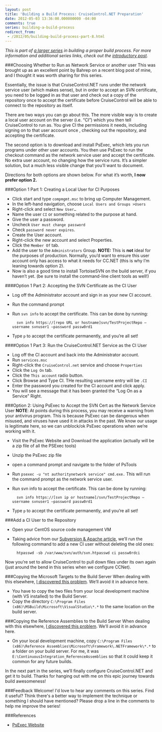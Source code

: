 ```yaml
---
layout: post
title: 'Building a Build Process: CruiseControl.NET Preparation'
date: 2012-05-03 13:36:00.000000000 -04:00
comments: true
series: building-a-build-process
redirect_from: 
 - /2012/05/building-build-process-part-8.html
---
```

*This is part of [a larger series]() in building a proper build process. For more information and additional series links, check out the [introductory post]().*

###Choosing Whether to Run as Network Service or another user
This was brought up as an excellent point by Bahrep on a recent blog post of mine, and I thought it was worth sharing for this series. 

Essentially, the issue is that CruiseControl.NET runs under the network service user (which makes sense), but in order to accept an SVN certificate, you need to be logged in as that user and check out a copy of the repository once to accept the certificate before CruiseControl will be able to connect to the repository as itself.

There are two ways you can go about this. The more visible way is to create a local user account on the server (i.e. “CI”) which you then tell CruiseControl to run as. You give CI the permissions it needs, including signing on to that user account once , checking out the repository, and accepting the certificate.

The second option is to download and install PsExec, which lets you run programs under other user accounts. You then use PsExec to run the checkout command as the network service user and accept the certificate. No extra user account, no changing how the service runs. It’s a simpler solution, but a much less visible change that you’ll want to document. 

Directions for both options are shown below. For what it’s worth, **I now prefer option 2.**

###Option 1 Part 1: Creating a Local User for CI Purposes
* Click start and type `compmgmt.msc` to bring up Computer Management.  
* In the left-hand navigation, choose `Local Users and Groups >Users`  
* Right-click and select `New User…`  
* Name the user `CI` or something related to the purpose at hand.  
* Give the user a password.  
* Uncheck `User must change password`
* Check `password never expires`.  
* Create the User account.  
* Right-click the new account and select Properties.  
* Click the `Member Of` tab.  
* Add the user to the `Administrators` Group. **NOTE:** This is **not** ideal for the purposes of production. Normally, you’d want to ensure this user account only has access to what it needs for CC.NET (this is why I’m leaning towards option 2).  
* Now is also a good time to install TortoiseSVN on the build server, if you haven’t yet. (be sure to install the command-line client tools as well!)

####Option 1 Part 2: Accepting the SVN Certificate as the CI User
* Log off the Administrator account and sign in as your new CI account.  
* Run the command prompt  
* Run `svn info` to accept the certificate. This can be done by running: 

        svn info https://[repo URL or hostname]svn/TestProjectRepo –username svnuser1 –password passw0rd1

* Type `p` to accept the certificate permanently, and you’re all set!

####Option 1 Part 3: Run the CruiseControl.NET Service as the CI User
* Log off the CI account and back into the Administrator account.  
* Run `services.msc`  
* Right-click the `CruiseControl.net` service and choose `Properties`  
* Click the `Log On` tab.  
* Click the `This account` radio button.  
* Click Browse and Type CI. THe resulting username entry will be `.CI`
* Enter the password you created for the CI account and click apply.  
* You will see a message that it has been granted the “Log On as a Service" Right.

###Option 2: Using PsExec to Accept the SVN Cert as the Network Service User
**NOTE**: At points during this process, you may receive a warning from your antivirus program. This is because PsExec can be dangerous when misused, and viruses have used it in attacks in the past. We know our usage is legitimate here, so we can unblock/ok PsExec operations when we’re working with it.

* Visit the PsExec Website and Download the application (actually will be a zip file of all the PSExec tools)  
* Unzip the PsExec zip file  
* open a command prompt and navigate to the folder of PsTools  
* Run `psexec -u "nt authoritynetwork service" cmd.exe.` This will run the command prompt as the network service user.  
* Run svn info to accept the certificate. This can be done by running:

        svn info https://[svn ip or hostname]/svn/TestProjectRepo –username svnuser1 –password passw0rd1
  
* Type `p` to accept the certificate permanently, and you’re all set!

###Add a CI User to the Repository
* Open your CentOS source code management VM
* Taking advice from our <a href="http://skwordpresstoghost.azurewebsites.net/?p=631">Subversion &amp; Apache article</a>, we’ll run the following command to add a new CI user without deleting the old ones: 

        htpasswd -sb /var/www/svn/auth/svn.htpasswd ci passw0rdci
        
Now you’re set to allow CruiseControl to pull down files under its own again (just around the bend in this series when we configure CCNet).

###Copying the Microsoft Targets to the Build Server
When dealing with this elsewhere, <a href="http://skwordpresstoghost.azurewebsites.net/?p=531">I discovered this problem</a>. We’ll avoid it in advance here.

* You have to copy the two files from your local development machine (with VS installed) to the Build Server.
* Copy the directory `C:\Program Files (x86)\MSBuild\Microsoft\VisualStudio\*.*` to the same location on the build server.

###Copying the Reference Assemblies to the Build Server
When dealing with this elsewhere, <a href="http://skwordpresstoghost.azurewebsites.net/?p=521">I discovered this problem</a>. We’ll avoid it in advance here.

* On your local development machine, copy `C:\Program Files (x86)\Reference Assemblies\Microsoft\Framework\.NETFramework\*.*` to a folder on your build server. For me, it was `E:\ContinuousIntegration_ReferenceAssemblies` so that it could keep it common for any future builds.

In the next part in the series, we’ll finally configure CruiseControl.NET and get it to build. Thanks for hanging out with me on this epic journey towards build awesomeness!

###Feedback Welcome!
I'd love to hear any comments on this series. Find it useful? Think there's a better way to implement the technique or something I should have mentioned? Please drop a line in the comments to help me improve the series!

###References
* [PsExec Website] 

[PsExec Website]: http://technet.microsoft.com/en-us/sysinternals/bb897553
[a larger series]: http://skwordpresstoghost.azurewebsites.net/search/label/building%20a%20build%20process

[introductory post]:http://skwordpresstoghost.azurewebsites.net/?p=951 
